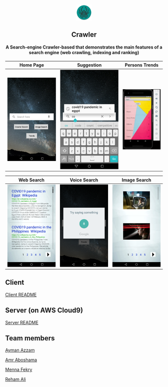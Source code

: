 <div align="center">
  <img src="icon.png" height="10%" width="10%">
  <h2 align="center">Crawler</h2>
  <h4 align="center">A Search-engine Crawler-based that demonstrates the main features of a search engine (web crawling, indexing and ranking)</h4>
</div>

|Home Page|Suggestion|Persons Trends|
|--|--|--|
|<img src="Images/home_page.png">   |<img src="Images/suggestion.png">   |<img src="Images/persons_trends.png">   |

|Web Search|Voice Search|Image Search|
|--|--|--|
|<img src="Images/normal_search.png">   |<img src="Images/voice_search.png">   |<img src="Images/image_search.png">   |

## Client
[Client README](Client/README.md)

## Server (on AWS Cloud9)
[Server README](Server/README.md)

## Team members
[Ayman Azzam](https://github.com/AymanAzzam)

[Amr Aboshama](https://github.com/Amr-Aboshama)

[Menna Fekry](https://github.com/MennaFekry)

[Reham Ali](https://github.com/rehamaali)
